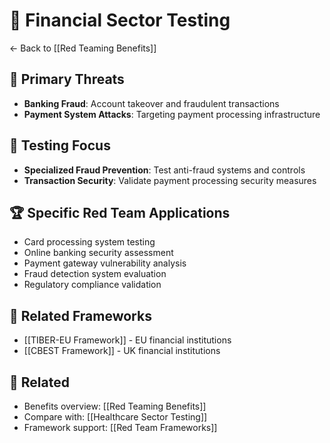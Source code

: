 # 🏦 Financial Sector Testing

← Back to [[Red Teaming Benefits]]

## 🚨 Primary Threats
- **Banking Fraud**: Account takeover and fraudulent transactions
- **Payment System Attacks**: Targeting payment processing infrastructure

## 🎯 Testing Focus
- **Specialized Fraud Prevention**: Test anti-fraud systems and controls
- **Transaction Security**: Validate payment processing security measures

## 🏆 Specific Red Team Applications
- Card processing system testing
- Online banking security assessment
- Payment gateway vulnerability analysis
- Fraud detection system evaluation
- Regulatory compliance validation

## 🔗 Related Frameworks
- [[TIBER-EU Framework]] - EU financial institutions
- [[CBEST Framework]] - UK financial institutions

## 🔗 Related
- Benefits overview: [[Red Teaming Benefits]]
- Compare with: [[Healthcare Sector Testing]]
- Framework support: [[Red Team Frameworks]]
